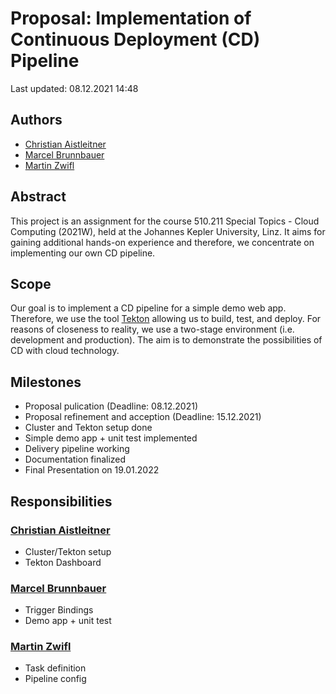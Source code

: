 # Proposal: Implementation of Continuous Deployment (CD) Pipeline

Last updated: 08.12.2021 14:48

## Authors
- [Christian Aistleitner](https://github.com/christianaistleitner)
- [Marcel Brunnbauer](https://github.com/Marcel256)
- [Martin Zwifl](https://github.com/martin-zwifl)

## Abstract
This project is an assignment for the course 510.211 Special Topics - Cloud Computing (2021W), held at the Johannes Kepler University, Linz.
It aims for gaining additional hands-on experience and therefore, we concentrate on implementing our own CD pipeline. 

## Scope
Our goal is to implement a CD pipeline for a simple demo web app.
Therefore, we use the tool [Tekton](https://tekton.dev/) allowing us to build, test, and deploy.
For reasons of closeness to reality, we use a two-stage environment (i.e. development and production).
The aim is to demonstrate the possibilities of CD with cloud technology.

## Milestones
- Proposal pulication (Deadline: 08.12.2021)
- Proposal refinement and acception (Deadline: 15.12.2021)
- Cluster and Tekton setup done
- Simple demo app + unit test implemented
- Delivery pipeline working
- Documentation finalized
- Final Presentation on 19.01.2022


## Responsibilities

### [Christian Aistleitner](https://github.com/christianaistleitner)
- Cluster/Tekton setup
- Tekton Dashboard

### [Marcel Brunnbauer](https://github.com/Marcel256)
- Trigger Bindings
- Demo app + unit test

### [Martin Zwifl](https://github.com/martin-zwifl)
- Task definition
- Pipeline config
